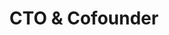 ---
name: Ivan Blazevic
id: ivan-blazevic
numberId: 2
title: CTO & Cofounder
bio: Resident funny croatian coder who happened to co-found East Coast Product.
areas: Developification
contact: { email: ivan@eastcoastproduct.com, tel: +32351324234, linkedin: https://www.linkedin.com/in/blazevic, github: https://github.com/iblazevic, facebook: https://www.facebook.com/ivan.blazevic.391, twitter: https://twitter.com/iBlaze17 }
---